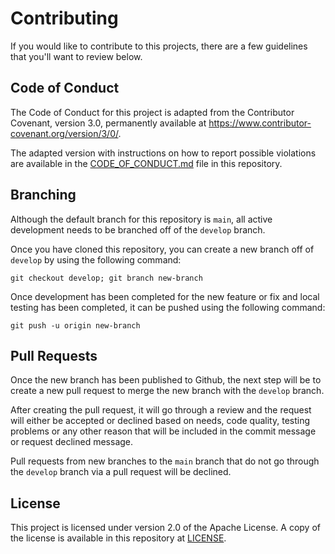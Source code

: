 # Contributing

If you would like to contribute to this projects, there are a few guidelines
that you'll want to review below.

## Code of Conduct

The Code of Conduct for this project is adapted from the Contributor Covenant,
version 3.0, permanently available at <https://www.contributor-covenant.org/version/3/0/>.

The adapted version with instructions on how to report possible violations are
available in the [CODE_OF_CONDUCT.md](./CODE_OF_CONDUCT.md) file in this repository.

## Branching

Although the default branch for this repository is `main`, all active
development needs to be branched off of the `develop` branch.

Once you have cloned this repository, you can create a new  branch off of
`develop` by using the following command:

    git checkout develop; git branch new-branch

Once development has been completed for the new feature or fix and local
testing has been completed, it can be pushed using the following command:

    git push -u origin new-branch

## Pull Requests

Once the new branch has been published to Github, the next step will be to
create a new pull request to merge the new branch with the `develop` branch.

After creating the pull request, it will go through a review and the request
will either be accepted or declined based on needs, code quality, testing
problems or any other reason that will be included in the commit message or
request declined message.

Pull requests from new branches to the `main` branch that do not go through
the `develop` branch via a pull request will be declined.

## License

This project is licensed under version 2.0 of the Apache License. A copy of
the license is available in this repository at [LICENSE](LICENSE).
